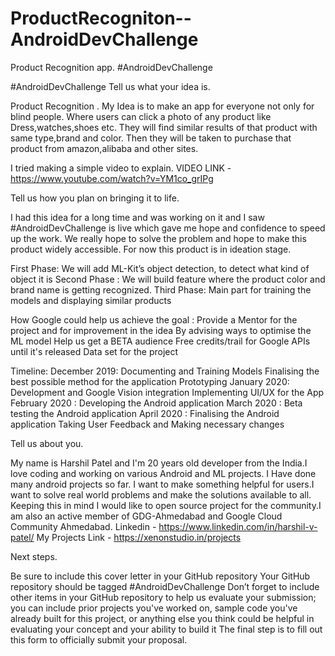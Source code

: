 # ProductRecogniton--AndroidDevChallenge
Product Recognition app. #AndroidDevChallenge


#AndroidDevChallenge
Tell us what your idea is.



Product Recognition . My Idea is to make an app for everyone not only for blind people. Where users can click a photo of any product like Dress,watches,shoes etc. They will find similar results of that product with same type,brand and color. Then they will be taken to purchase that product from amazon,alibaba and other sites.   

I tried making a simple video to explain. VIDEO LINK - https://www.youtube.com/watch?v=YM1co_grIPg


Tell us how you plan on bringing it to life.


I had this idea for a long time and was working on it and I saw #AndroidDevChallenge is live which gave me hope and confidence to speed up the work. We really hope to solve the problem and hope to make this product widely accessible. For now this product is in ideation stage. 
 
First Phase:
We will add ML-Kit’s object detection, to detect what kind of object it is
Second Phase :
We will build feature where the product color and brand name is getting recognized. 
Third Phase:
Main part for training the models and displaying similar products 
 
How Google could help us achieve the goal :
Provide a Mentor for the project and for improvement in the idea
By advising ways to optimise the ML model
Help us get a BETA audience
Free credits/trail for Google APIs until it's released 
Data set for the project
 
Timeline:
December 2019:
Documenting and Training Models
Finalising the best possible method for the application
Prototyping 
January 2020:
Development and Google Vision integration
Implementing  UI/UX for the App
February 2020 :
Developing the Android application
March 2020 :
Beta testing the Android application
April 2020 :
Finalising the Android application
Taking User Feedback and Making necessary changes
 
 
 
Tell us about you.

My name is Harshil Patel and I'm 20 years old developer from the India.I love coding and working on various Android and ML projects. I Have done many android projects so far. I want to make something helpful for users.I want to solve real world problems and make the solutions available to all. Keeping this in mind I would like to open source project for the community.I am also an active member of GDG-Ahmedabad and Google Cloud Community Ahmedabad.
Linkedin - https://www.linkedin.com/in/harshil-v-patel/
My Projects Link - https://xenonstudio.in/projects

Next steps.  

 
Be sure to include this cover letter in your GitHub repository
Your GitHub repository should be tagged #AndroidDevChallenge
Don’t forget to include other items in your GitHub repository to help us evaluate your submission; you can include prior projects you've worked on, sample code you've already built for this project, or anything else you think could be helpful in evaluating your concept and your ability to build it
The final step is to fill out this form to officially submit your proposal.



